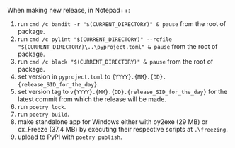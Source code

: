 When making new release, in Notepad++:
1. run `cmd /c bandit -r "$(CURRENT_DIRECTORY)" & pause` from the root of package.
2. run `cmd /c pylint "$(CURRENT_DIRECTORY)" --rcfile "$(CURRENT_DIRECTORY)\..\pyproject.toml" & pause` from the root of package.
3. run `cmd /c black "$(CURRENT_DIRECTORY)" & pause` from the root of package.
4. set version in `pyproject.toml` to `{YYYY}.{MM}.{DD}.{release_SID_for_the_day}`.
5. set version tag to `v{YYYY}.{MM}.{DD}.{release_SID_for_the_day}` for the latest commit from which the release will be made.
6. run `poetry lock`.
7. run `poetry build`.
8. make standalone app for Windows either with py2exe (29 MB) or cx_Freeze (37.4 MB) by executing their respective scripts at `.\freezing`.
9. upload to PyPI with `poetry publish`.
